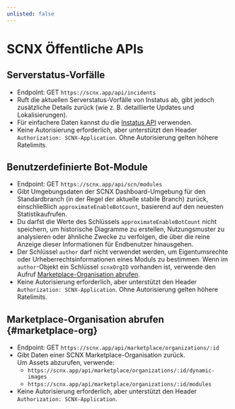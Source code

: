 ```yaml
---
unlisted: false
---
```


# SCNX Öffentliche APIs

## Serverstatus-Vorfälle

* Endpoint: GET `https://scnx.app/api/incidents`
* Ruft die aktuellen Serverstatus-Vorfälle von Instatus ab, gibt jedoch zusätzliche Details zurück (wie z. B. detaillierte Updates und Lokalisierungen).
* Für einfachere Daten kannst du die [Instatus API](https://status.scootkit.com/public-api) verwenden.
* Keine Autorisierung erforderlich, aber unterstützt den Header `Authorization: SCNX-Application`. Ohne Autorisierung gelten höhere Ratelimits.

## Benutzerdefinierte Bot-Module

* Endpoint: GET `https://scnx.app/api/scn/modules`
* Gibt Umgebungsdaten der SCNX Dashboard-Umgebung für den Standardbranch (in der Regel der aktuelle stabile Branch) zurück, einschließlich `approximateEnableBotCount`, basierend auf den neuesten Statistikaufrufen.
* Du darfst die Werte des Schlüssels `approximateEnableBotCount` nicht speichern, um historische Diagramme zu erstellen, Nutzungsmuster zu analysieren oder ähnliche Zwecke zu verfolgen, die über die reine Anzeige dieser Informationen für Endbenutzer hinausgehen.
* Der Schlüssel `author` darf nicht verwendet werden, um Eigentumsrechte oder Urheberrechtsinformationen eines Moduls zu bestimmen. Wenn im `author`-Objekt ein Schlüssel `scnxOrgID` vorhanden ist, verwende den Aufruf [Marketplace-Organisation abrufen](#marketplace-org).
* Keine Autorisierung erforderlich, aber unterstützt den Header `Authorization: SCNX-Application`. Ohne Autorisierung gelten höhere Ratelimits.

## Marketplace-Organisation abrufen {#marketplace-org}

* Endpoint: GET `https://scnx.app/api/marketplace/organizations/:id`
* Gibt Daten einer SCNX Marketplace-Organisation zurück.  
  Um Assets abzurufen, verwende:
  * `https://scnx.app/api/marketplace/organizations/:id/dynamic-images`
  * `https://scnx.app/api/marketplace/organizations/:id/modules`
* Keine Autorisierung erforderlich, aber unterstützt den Header `Authorization: SCNX-Application`.
